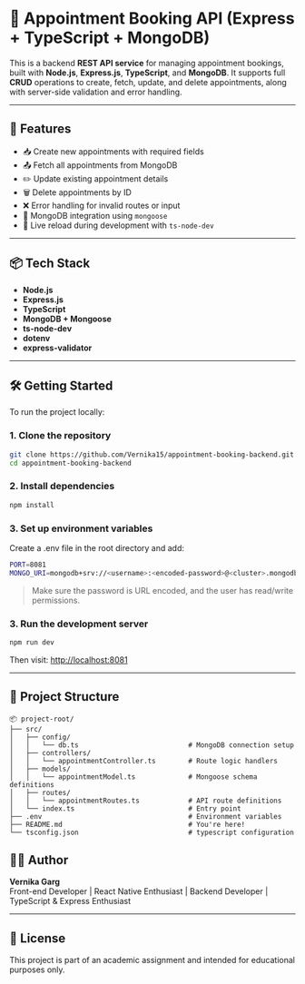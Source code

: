 # 📡 Appointment Booking API (Express + TypeScript + MongoDB)

This is a backend **REST API service** for managing appointment bookings, built with **Node.js**, **Express.js**, **TypeScript**, and **MongoDB**. It supports full **CRUD** operations to create, fetch, update, and delete appointments, along with server-side validation and error handling.

---

## 🚀 Features

- 📥 Create new appointments with required fields
- 📤 Fetch all appointments from MongoDB
- ✏️ Update existing appointment details
- 🗑️ Delete appointments by ID
- ❌ Error handling for invalid routes or input
- 💾 MongoDB integration using `mongoose`
- 🔄 Live reload during development with `ts-node-dev`

---

## 📦 Tech Stack

- **Node.js**
- **Express.js**
- **TypeScript**
- **MongoDB + Mongoose**
- **ts-node-dev**
- **dotenv**
- **express-validator**

---

## 🛠️ Getting Started

To run the project locally:

### 1. Clone the repository

```bash
git clone https://github.com/Vernika15/appointment-booking-backend.git
cd appointment-booking-backend
```

### 2. Install dependencies

```bash
npm install
```

### 3. Set up environment variables

Create a .env file in the root directory and add:

```bash
PORT=8081
MONGO_URI=mongodb+srv://<username>:<encoded-password>@<cluster>.mongodb.net/?retryWrites=true&w=majority
```

> Make sure the password is URL encoded, and the user has read/write permissions.

### 3. Run the development server

```bash
npm run dev
```

Then visit: [http://localhost:8081](http://localhost:8081)

---

## 📁 Project Structure

```
📦 project-root/
├── src/
│   ├── config/
│   │   └── db.ts                           # MongoDB connection setup
│   ├── controllers/
│   │   └── appointmentController.ts        # Route logic handlers
│   ├── models/
│   │   └── appointmentModel.ts             # Mongoose schema definitions
│   ├── routes/
│   │   └── appointmentRoutes.ts            # API route definitions
│   └── index.ts                            # Entry point
├── .env                                    # Environment variables
├── README.md                               # You're here!
└── tsconfig.json                           # typescript configuration
```

## 🙋‍♀️ Author

**Vernika Garg**  
Front-end Developer | React Native Enthusiast | Backend Developer | TypeScript & Express Enthusiast

---

## 📃 License

This project is part of an academic assignment and intended for educational purposes only.
